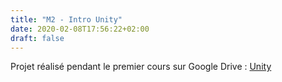 ```yaml
---
title: "M2 - Intro Unity"
date: 2020-02-08T17:56:22+02:00
draft: false
---
```


Projet réalisé pendant le premier cours sur Google Drive : [Unity](https://drive.google.com/open?id=1q3l8DVxJLoFEHw0KjR_g7ZV0q6V0Kvre)